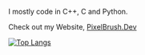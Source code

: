 I mostly code in C++, C and Python.

Check out my Website, [PixelBrush.Dev](https://pixelbrush.dev/)

[![Top Langs](https://github-readme-stats.vercel.app/api/top-langs/?username=OfficialPixelBrush&exclude_repo=4Bit-DTL-Computer,officialpixelbrush.github.io,Pok-dungeon-Discord-Theme-,FluffyPlatformer,smb1&layout=compact)](https://github.com/anuraghazra/github-readme-stats)
